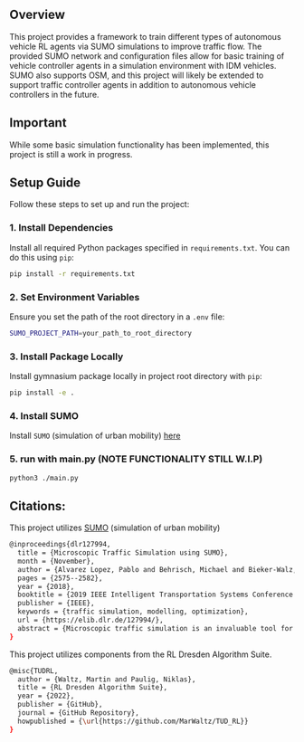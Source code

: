 ## Overview

This project provides a framework to train different types of autonomous vehicle RL agents 
via SUMO simulations to improve traffic flow. The provided SUMO network and configuration files allow for basic training of vehicle controller agents in a simulation environment with IDM vehicles. SUMO also supports OSM, and this project will likely be extended to support traffic controller agents in addition to autonomous vehicle controllers in the future.

## Important

While some basic simulation functionality has been implemented, this project is still a work in progress.

## Setup Guide

Follow these steps to set up and run the project:

### 1. Install Dependencies

Install all required Python packages specified in `requirements.txt`. You can do this using `pip`:

```bash
pip install -r requirements.txt
```

### 2. Set Environment Variables

Ensure you set the path of the root directory in a `.env` file:

```bash
SUMO_PROJECT_PATH=your_path_to_root_directory
```

### 3. Install Package Locally

Install gymnasium package locally in project root directory with `pip`:

```bash
pip install -e .
```

### 4. Install SUMO 

Install `SUMO` (simulation of urban mobility) [here](https://sumo.dlr.de/docs/Installing/index.html)

### 5. run with main.py (NOTE FUNCTIONALITY STILL W.I.P) 

```bash
python3 ./main.py
```

## Citations:

This project utilizes [SUMO](https://sumo.dlr.de/docs/index.html) (simulation of urban mobility)

```bash
@inproceedings{dlr127994,
  title = {Microscopic Traffic Simulation using SUMO},
  month = {November},
  author = {Alvarez Lopez, Pablo and Behrisch, Michael and Bieker-Walz, Laura and Erdmann, Jakob and Fl{\"o}tter{\"o}d, Yun-Pang and Hilbrich, Robert and L{\"u}cken, Leonhard and Rummel, Johannes and Wagner, Peter and Wie{\ss}ner, Evamarie},
  pages = {2575--2582},
  year = {2018},
  booktitle = {2019 IEEE Intelligent Transportation Systems Conference (ITSC)},
  publisher = {IEEE},
  keywords = {traffic simulation, modelling, optimization},
  url = {https://elib.dlr.de/127994/},
  abstract = {Microscopic traffic simulation is an invaluable tool for traffic research. In recent years, both the scope of research and the capabilities of the tools have been extended considerably. This article presents the latest developments concerning intermodal traffic solutions, simulator coupling and model development and validation on the example of the open source traffic simulator SUMO.}
}
```

This project utilizes components from the RL Dresden Algorithm Suite.

```bash
@misc{TUDRL,
  author = {Waltz, Martin and Paulig, Niklas},
  title = {RL Dresden Algorithm Suite},
  year = {2022},
  publisher = {GitHub},
  journal = {GitHub Repository},
  howpublished = {\url{https://github.com/MarWaltz/TUD_RL}}
}
```
